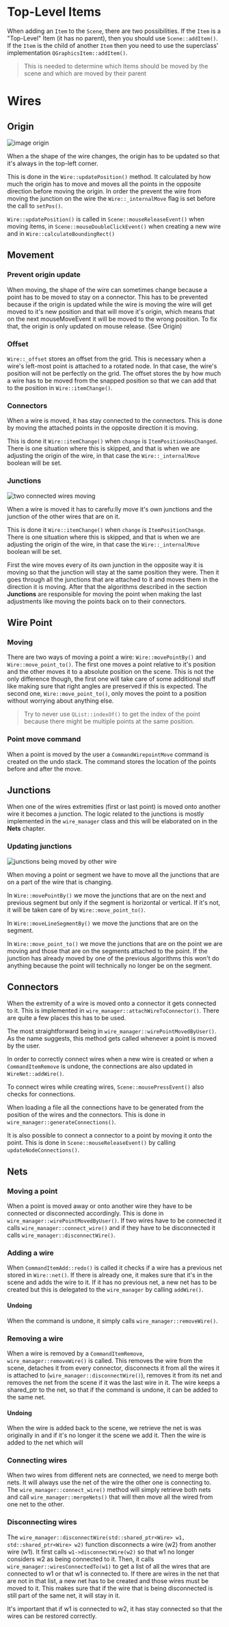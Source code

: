 # Top-Level Items

When adding an `Item` to the `Scene`, there are two possibilities. If the `Item`
is a "Top-Level" Item (it has no parent), then you should use
`Scene::addItem()`. If the `Item` is the child of another `Item` then you need
to use the superclass' implementation `QGraphicsItem::addItem()`.

> This is needed to determine which Items should be moved by the scene and which
> are moved by their parent

# Wires

## Origin

![image origin](illustrations/wire_origin.png)

When a the shape of the wire changes, the origin has to be updated so that
it's always in the top-left corner.

This is done in the `Wire::updatePosition()` method. It calculated by how
much the origin has to move and moves all the points in the opposite
direction before moving the origin. In order the prevent the wire from moving
the junction on the wire the `Wire::_internalMove` flag is set before the
call to `setPos()`.

`Wire::updatePosition()` is called in `Scene::mouseReleaseEvent()` when moving
items, in `Scene::mouseDoubleClickEvent()` when creating a new wire and in
`Wire::calculateBoundingRect()`

## Movement

### Prevent origin update

When moving, the shape of the wire can sometimes change because a point has
to be moved to stay on a connector. This has to be prevented because if the
origin is updated while the wire is moving the wire will get moved to it's
new position and that will move it's origin, which means that on the next
mouseMoveEvent it will be moved to the wrong position. To fix that, the
origin is only updated on mouse release. (See Origin)

### Offset

`Wire::_offset` stores an offset from the grid. This is necessary when a
wire's left-most point is attached to a rotated node. In that case, the
wire's position will not be perfectly on the grid. The offset stores the by
how much a wire has to be moved from the snapped position so that we can add
that to the position in `Wire::itemChange()`.

### Connectors

When a wire is moved, it has stay connected to the connectors. This is done
by moving the attached points in the opposite direction it is moving.

This is done it `Wire::itemChange()` when `change` is
`ItemPositionHasChanged`. There is one situation where this is skipped, and
that is when we are adjusting the origin of the wire, in that case the
`Wire::_internalMove` boolean will be set.

### Junctions

![two connected wires moving](illustrations/wires_moving.png)

When a wire is moved it has to carefu:lly move it's own junctions and the
junction of the other wires that are on it.

This is done it `Wire::itemChange()` when `change` is `ItemPositionChange`.
There is one situation where this is skipped, and that is when we are
adjusting the origin of the wire, in that case the `Wire::_internalMove`
boolean will be set.

First the wire moves every of its own junction in the opposite way it is
moving so that the junction will stay at the same position they were. Then it
goes through all the junctions that are attached to it and moves them in the
direction it is moving. After that the algorithms described in the section
**Junctions** are responsible for moving the point when making the last
adjustments like moving the points back on to their connectors.

## Wire Point

### Moving

There are two ways of moving a point a wire: `Wire::movePointBy()` and
`Wire::move_point_to()`. The first one moves a point relative to it's position
and the other moves it to a absolute position on the scene. This is not the
only difference though, the first one will take care of some additional stuff
like making sure that right angles are preserved if this is expected. The
second one, `Wire::move_point_to()`, only moves the point to a position without
worrying about anything else.

> Try to never use `QList::indexOf()` to get the index of the point because
there might be multiple points at the same position.


### Point move command

When a point is moved by the user a `CommandWirepointMove` command is created
on the undo stack. The command stores the location of the points before and
after the move.

## Junctions

When one of the wires extremities (first or last point) is moved onto another
wire it becomes a junction. The logic related to the junctions is mostly
implemented in the `wire_manager` class and this will be elaborated on in the
**Nets** chapter.

### Updating junctions

![junctions being moved by other wire](illustrations/junctions.png)

When moving a point or segment we have to move all the junctions that are on
a part of the wire that is changing.

In `Wire::movePointBy()` we move the junctions that are on the next and previous
segment but only if the segment is horizontal or vertical. If it's not, it
will be taken care of by `Wire::move_point_to()`.

In `Wire::moveLineSegmentBy()` we move the junctions that are on the segment.

In `Wire::move_point_to()` we move the junctions that are on the point we are
moving and those that are on the segments attached to the point. If the
junction has already moved by one of the previous algorithms this won't do
anything because the point will technically no longer be on the segment.

## Connectors

When the extremity of a wire is moved onto a connector it gets connected to it.
This is implemented in `wire_manager::attachWireToConnector()`. There are quite
a few places this has to be used.

The most straightforward being in `wire_manager::wirePointMovedByUser()`. As
the name suggests, this method gets called whenever a point is moved by the
user.

In order to correctly connect wires when a new wire is created or when a
`CommandItemRemove` is undone, the connections are also updated in
`WireNet::addWire()`.

To connect wires while creating wires, `Scene::mousePressEvent()` also checks
for connections.

When loading a file all the connections have to be generated from the
position of the wires and the connectors. This is done in
`wire_manager::generateConnections()`.

It is also possible to connect a connector to a point by moving it onto the
point. This is done in `Scene::mouseReleaseEvent()` by calling
`updateNodeConnections()`.

## Nets

### Moving a point

When a point is moved away or onto another wire they have to be connected or
disconnected accordingly. This is done in `wire_manager::wirePointMovedByUser()`.
If two wires have to be connected it calls `wire_manager::connect_wire()` and if
they have to be disconnected it calls `wire_manager::disconnectWire()`.

### Adding a wire

When `CommandItemAdd::redo()` is called it checks if a wire has a previous net
stored in `Wire::net()`. If there is already one, it makes sure that it's in
the scene and adds the wire to it. If it has no previous net, a new net has
to be created but this is delegated to the `wire_manager` by calling `addWire()`.

#### Undoing

When the command is undone, it simply calls `wire_manager::removeWire()`.

### Removing a wire

When a wire is removed by a `CommandItemRemove`, `wire_manager::removeWire()`
is called. This removes the wire from the scene, detaches it from every
connector, disconnects it from all the wires it is attached to
(`wire_manager::disconnectWire()`), removes it from its net and removes the net
from the scene if it was the last wire in it. The wire keeps a shared_ptr to
the net, so that if the command is undone, it can be added to the same net.

#### Undoing

When the wire is added back to the scene, we retrieve the net is was
originally in and if it's no longer it the scene we add it. Then the wire is
added to the net which will

### Connecting wires

When two wires from different nets are connected, we need to merge both nets.
It will always use the net of the wire the other one is connecting to. The
`wire_manager::connect_wire()` method will simply retrieve both nets and call
`wire_manager::mergeNets()` that will then move all the wired from one net to
the other.

### Disconnecting wires

The `wire_manager::disconnectWire(std::shared_ptr<Wire> w1,
std::shared_ptr<Wire> w2)` function disconnects a wire (w2) from another wire
(w1). It first calls `w1->disconnectWire(w2)` so that w1 no longer considers
w2 as being connected to it. Then, it calls
`wire_manager::wiresConnectedTo(w1)` to get a list of all the wires that are
connected to w1 or that w1 is connected to. If there are wires in the net
that are not in that list, a new net has to be created and those wires must
be moved to it. This makes sure that if the wire that is being disconnected
is still part of the same net, it will stay in it.

It's important that if w1 is connected to w2, it has stay connected so that
the wires can be restored correctly.
